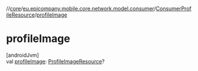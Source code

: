 //[core](../../../index.md)/[eu.epicompany.mobile.core.network.model.consumer](../index.md)/[ConsumerProfileResource](index.md)/[profileImage](profile-image.md)

# profileImage

[androidJvm]\
val [profileImage](profile-image.md): [ProfileImageResource](../../eu.epicompany.mobile.core.network.model/-profile-image-resource/index.md)?
